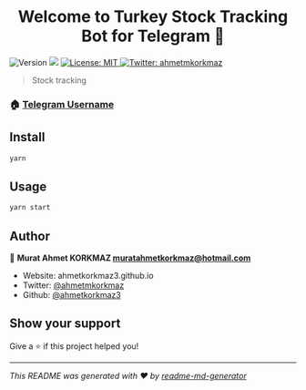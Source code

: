 <h1 align="center">Welcome to Turkey Stock Tracking Bot for Telegram 👋</h1>
<p>
  <img alt="Version" src="https://img.shields.io/badge/version-1.0.0-blue.svg?cacheSeconds=2592000" />
  <img src="https://img.shields.io/badge/node-14.16.0-blue.svg" />
  <a href="#" target="_blank">
    <img alt="License: MIT" src="https://img.shields.io/badge/License-MIT-yellow.svg" />
  </a>
  <a href="https://twitter.com/ahmetmkorkmaz" target="_blank">
    <img alt="Twitter: ahmetmkorkmaz" src="https://img.shields.io/twitter/follow/ahmetmkorkmaz.svg?style=social" />
  </a>
</p>

> Stock tracking

### 🏠 [Telegram Username](@TurkeyStockTrackingBot)

## Install

```sh
yarn
```

## Usage

```sh
yarn start
```

## Author

👤 **Murat Ahmet KORKMAZ <muratahmetkorkmaz@hotmail.com>**

* Website: ahmetkorkmaz3.github.io
* Twitter: [@ahmetmkorkmaz](https://twitter.com/ahmetmkorkmaz)
* Github: [@ahmetkorkmaz3](https://github.com/ahmetkorkmaz3)

## Show your support

Give a ⭐️ if this project helped you!

***
_This README was generated with ❤️ by [readme-md-generator](https://github.com/kefranabg/readme-md-generator)_